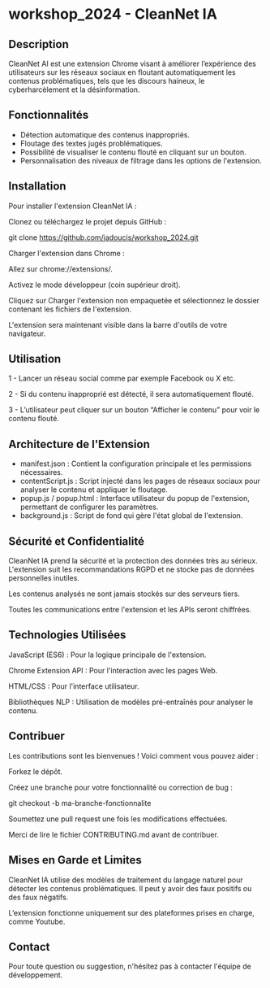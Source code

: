 # workshop_2024 - CleanNet IA

## Description ##

CleanNet AI est une extension Chrome visant à améliorer l’expérience des utilisateurs sur les réseaux sociaux en floutant automatiquement les contenus problématiques, 
tels que les discours haineux, le cyberharcèlement et la désinformation.

## Fonctionnalités ##

- Détection automatique des contenus inappropriés.
- Floutage des textes jugés problématiques.
- Possibilité de visualiser le contenu flouté en cliquant sur un bouton.
- Personnalisation des niveaux de filtrage dans les options de l'extension.

## Installation ##

Pour installer l'extension CleanNet IA :

Clonez ou téléchargez le projet depuis GitHub :

git clone https://github.com/jadoucis/workshop_2024.git

Charger l'extension dans Chrome :

Allez sur chrome://extensions/.

Activez le mode développeur (coin supérieur droit).

Cliquez sur Charger l'extension non empaquetée et sélectionnez le dossier contenant les fichiers de l'extension.

L'extension sera maintenant visible dans la barre d'outils de votre navigateur.

## Utilisation ##

1 - Lancer un réseau social comme par exemple Facebook ou X etc.

2 - Si du contenu inapproprié est détecté, il sera automatiquement flouté.

3 - L’utilisateur peut cliquer sur un bouton “Afficher le contenu” pour voir le contenu flouté.

## Architecture de l'Extension ##

- manifest.json : Contient la configuration principale et les permissions nécessaires.
- contentScript.js : Script injecté dans les pages de réseaux sociaux pour analyser le contenu et appliquer le floutage.
- popup.js / popup.html : Interface utilisateur du popup de l'extension, permettant de configurer les paramètres.
- background.js : Script de fond qui gère l'état global de l'extension.


## Sécurité et Confidentialité ##

CleanNet IA prend la sécurité et la protection des données très au sérieux. L'extension suit les recommandations RGPD et ne stocke pas de données personnelles inutiles.

Les contenus analysés ne sont jamais stockés sur des serveurs tiers.

Toutes les communications entre l'extension et les APIs seront chiffrées.

## Technologies Utilisées ##

JavaScript (ES6) : Pour la logique principale de l'extension.

Chrome Extension API : Pour l'interaction avec les pages Web.

HTML/CSS : Pour l'interface utilisateur.

Bibliothèques NLP : Utilisation de modèles pré-entraînés pour analyser le contenu.

## Contribuer ##

Les contributions sont les bienvenues ! Voici comment vous pouvez aider :

Forkez le dépôt.

Créez une branche pour votre fonctionnalité ou correction de bug :

git checkout -b ma-branche-fonctionnalite

Soumettez une pull request une fois les modifications effectuées.

Merci de lire le fichier CONTRIBUTING.md avant de contribuer.

## Mises en Garde et Limites ##

CleanNet IA utilise des modèles de traitement du langage naturel pour détecter les contenus problématiques. Il peut y avoir des faux positifs ou des faux négatifs.

L’extension fonctionne uniquement sur des plateformes prises en charge, comme Youtube.



## Contact ##

Pour toute question ou suggestion, n'hésitez pas à contacter l'équipe de développement.
